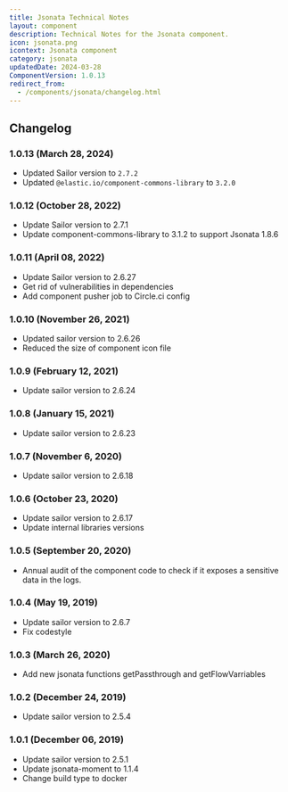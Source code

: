 ```yaml
---
title: Jsonata Technical Notes
layout: component
description: Technical Notes for the Jsonata component.
icon: jsonata.png
icontext: Jsonata component
category: jsonata
updatedDate: 2024-03-28
ComponentVersion: 1.0.13
redirect_from:
  - /components/jsonata/changelog.html
---
```


## Changelog

### 1.0.13 (March 28, 2024)
* Updated Sailor version to `2.7.2`
* Updated `@elastic.io/component-commons-library` to `3.2.0`

### 1.0.12 (October 28, 2022)

* Update Sailor version to 2.7.1
* Update component-commons-library to 3.1.2 to support Jsonata 1.8.6

### 1.0.11 (April 08, 2022)

* Update Sailor version to 2.6.27
* Get rid of vulnerabilities in dependencies
* Add component pusher job to Circle.ci config

### 1.0.10 (November 26, 2021)

* Updated sailor version to 2.6.26
* Reduced the size of component icon file

### 1.0.9 (February 12, 2021)

* Update sailor version to 2.6.24

### 1.0.8 (January 15, 2021)

* Update sailor version to 2.6.23

### 1.0.7 (November 6, 2020)

* Update sailor version to 2.6.18

### 1.0.6 (October 23, 2020)

* Update sailor version to 2.6.17
* Update internal libraries versions

### 1.0.5 (September 20, 2020)

* Annual audit of the component code to check if it exposes a sensitive data in the logs.

### 1.0.4 (May 19, 2019)

* Update sailor version to 2.6.7
* Fix codestyle

### 1.0.3 (March 26, 2020)

* Add new jsonata functions getPassthrough and getFlowVarriables

### 1.0.2 (December 24, 2019)

* Update sailor version to 2.5.4

### 1.0.1 (December 06, 2019)

* Update sailor version to 2.5.1
* Update jsonata-moment to 1.1.4
* Change build type to docker
